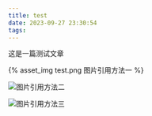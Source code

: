 ```yaml
---
title: test
date: 2023-09-27 23:30:54
tags:
---
```


这是一篇测试文章

{% asset_img test.png 图片引用方法一 %}

![图片引用方法二](test.png)

![图片引用方法三](/images/test.png)
